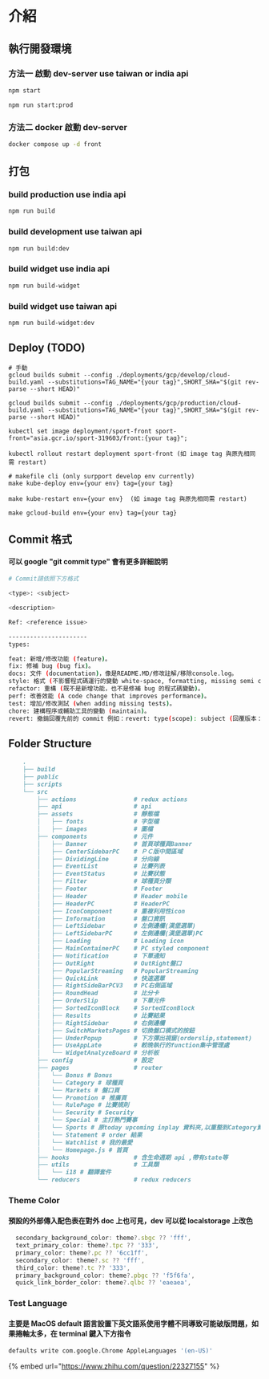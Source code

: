 # 介紹

## 執行開發環境

### 方法一 啟動 dev-server use taiwan or india api

```bash
npm start
```

```bash
npm run start:prod
```

### 方法二 docker 啟動 dev-server

```bash
docker compose up -d front
```

## 打包

### build production use india api

```bash
npm run build
```

### build development use taiwan api

```bash
npm run build:dev
```

### build widget use india api

```bash
npm run build-widget
```

### build widget use taiwan api

```bash
npm run build-widget:dev
```

## Deploy (TODO)

```
# 手動
gcloud builds submit --config ./deployments/gcp/develop/cloud-build.yaml --substitutions=TAG_NAME="{your tag}",SHORT_SHA="$(git rev-parse --short HEAD)"

gcloud builds submit --config ./deployments/gcp/production/cloud-build.yaml --substitutions=TAG_NAME="{your tag}",SHORT_SHA="$(git rev-parse --short HEAD)"

kubectl set image deployment/sport-front sport-front="asia.gcr.io/sport-319603/front:{your tag}";

kubectl rollout restart deployment sport-front (如 image tag 與原先相同需 restart)

# makefile cli (only surpport develop env currently)
make kube-deploy env={your env} tag={your tag}

make kube-restart env={your env}  (如 image tag 與原先相同需 restart)

make gcloud-build env={your env} tag={your tag}
```

## Commit 格式

#### 可以 google "git commit type" 會有更多詳細說明&#x20;

```bash
# Commit請依照下方格式

<type>: <subject>

<description>

Ref: <reference issue>

----------------------
types:

feat: 新增/修改功能 (feature)。
fix: 修補 bug (bug fix)。
docs: 文件 (documentation)，像是README.MD/修改註解/移除console.log。
style: 格式 (不影響程式碼運行的變動 white-space, formatting, missing semi colons, etc) 或文案調整。
refactor: 重構 (既不是新增功能，也不是修補 bug 的程式碼變動)。
perf: 改善效能 (A code change that improves performance)。
test: 增加/修改測試 (when adding missing tests)。
chore: 建構程序或輔助工具的變動 (maintain)。
revert: 撤銷回覆先前的 commit 例如：revert: type(scope): subject (回覆版本：xxxx)。
```

## Folder Structure

```markdown
    .
    ├── build
    ├── public
    ├── scripts
    └── src
        ├── actions                # redux actions
        ├── api                    # api
        ├── assets                 # 靜態檔
        │   ├── fonts              # 字型檔
        │   ├── images             # 圖檔
        ├── components             # 元件
        │   ├── Banner             # 首頁球種頁Banner
        │   ├── CenterSidebarPC    # ＰＣ版中間區域
        │   ├── DividingLine       # 分向線
        │   ├── EventList          # 比賽列表
        │   ├── EventStatus        # 比賽狀態
        │   ├── Filter             # 球種頁分類
        │   ├── Footer             # Footer
        │   ├── Header             # Header mobile
        │   ├── HeaderPC           # HeaderPC
        │   ├── IconComponent      # 重複利用性icon
        │   ├── Information        # 盤口資訊
        │   ├── LeftSidebar        # 左側邊欄(漢堡選單)
        │   ├── LeftSidebarPC      # 左側邊欄(漢堡選單)PC
        │   ├── Loading            # Loading icon
        │   ├── MainContainerPC    # PC styled component
        │   ├── Notification       # 下單通知
        │   ├── OutRight           # OutRight盤口
        │   ├── PopularStreaming   # PopularStreaming
        │   ├── QuickLink          # 快速選單
        │   ├── RightSideBarPCV3   # PC右側區域
        │   ├── RoundHead          # 比分卡
        │   ├── OrderSlip          # 下單元件
        │   ├── SortedIconBlock    # SortedIconBlock
        │   ├── Results            # 比賽結果
        │   ├── RightSidebar       # 右側邊欄
        │   ├── SwitchMarketsPages # 切換盤口模式的按鈕
        │   ├── UnderPopup         # 下方彈出視窗(orderslip,statement) 
        │   ├── UseAppLate         # 較晚執行的function集中管理處
        │   └── WidgetAnalyzeBoard # 分析板
        ├── config                 # 設定
        ├── pages                  # router
        │   └── Bonus # Bonus
        │   └── Category # 球種頁
        │   └── Markets # 盤口頁
        │   └── Promotion # 推廣頁
        │   └── RulePage # 比賽規則
        │   └── Security # Security
        │   └── Special # 主打熱門賽事
        │   └── Sports # 原today upcoming inplay 資料夾,以重整到Category資料夾
        │   └── Statement # order 結果
        │   └── Watchlist # 我的最愛
        │   └── Homepage.js # 首頁
        ├── hooks                  # 含生命週期 api ,帶有state等
        ├── utils                  # 工具類
        │   └── i18 # 翻譯套件
        └── reducers               # redux reducers
```

### Theme Color

#### 預設的外部傳入配色表在對外 doc 上也可見，dev 可以從 localstorage 上改色

```javascript
  secondary_background_color: theme?.sbgc ?? 'fff',
  text_primary_color: theme?.tpc ?? '333',
  primary_color: theme?.pc ?? '6cc1ff',
  secondary_color: theme?.sc ?? 'fff',
  third_color: theme?.tc ?? '333',
  primary_background_color: theme?.pbgc ?? 'f5f6fa',
  quick_link_border_color: theme?.qlbc ?? 'eaeaea',
```

### Test Language

#### 主要是 MacOS default 語言設置下英文語系使用字體不同導致可能破版問題，如果捲軸太多，在 terminal 鍵入下方指令

```bash
defaults write com.google.Chrome AppleLanguages '(en-US)'
```

{% embed url="https://www.zhihu.com/question/22327155" %}
